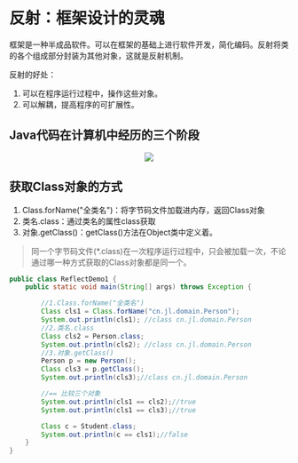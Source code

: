 # 反射：框架设计的灵魂
框架是一种半成品软件。可以在框架的基础上进行软件开发，简化编码。反射将类的各个组成部分封装为其他对象，这就是反射机制。

反射的好处：
1. 可以在程序运行过程中，操作这些对象。
2. 可以解耦，提高程序的可扩展性。

## Java代码在计算机中经历的三个阶段

<div align="center">
<img src="http://ww1.sinaimg.cn/large/007Rnr4nly1g9q9qahnecj311q0gnq3m.jpg">
</div>

## 获取Class对象的方式
1. Class.forName("全类名")：将字节码文件加载进内存，返回Class对象
2. 类名.class：通过类名的属性class获取
3. 对象.getClass()：getClass()方法在Object类中定义着。

> 同一个字节码文件(*.class)在一次程序运行过程中，只会被加载一次，不论通过哪一种方式获取的Class对象都是同一个。

```java
public class ReflectDemo1 {
    public static void main(String[] args) throws Exception {

        //1.Class.forName("全类名")
        Class cls1 = Class.forName("cn.jl.domain.Person");
        System.out.println(cls1); //class cn.jl.domain.Person
        //2.类名.class
        Class cls2 = Person.class;
        System.out.println(cls2); //class cn.jl.domain.Person
        //3.对象.getClass()
        Person p = new Person();
        Class cls3 = p.getClass();
        System.out.println(cls3);//class cn.jl.domain.Person

        //== 比较三个对象
        System.out.println(cls1 == cls2);//true
        System.out.println(cls1 == cls3);//true

        Class c = Student.class;
        System.out.println(c == cls1);//false
    }
}
```
